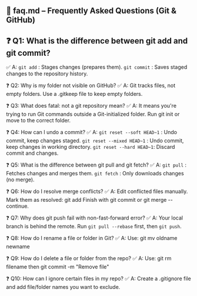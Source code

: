 ## 📘 faq.md – Frequently Asked Questions (Git & GitHub)

## ❓ Q1: What is the difference between git add and git commit?
✅ A:
`git add` : Stages changes (prepares them).
`git commit` : Saves staged changes to the repository history.

❓ Q2: Why is my folder not visible on GitHub?
✅ A: Git tracks files, not empty folders. Use a .gitkeep file to keep empty folders.

❓ Q3: What does fatal: not a git repository mean?
✅ A: It means you're trying to run Git commands outside a Git-initialized folder. Run git init or move to the correct folder.

❓ Q4: How can I undo a commit?
✅ A:
`git reset --soft HEAD~1` : Undo commit, keep changes staged.
`git reset --mixed HEAD~1` : Undo commit, keep changes in working directory.
`git reset --hard HEAD~1`: Discard commit and changes.

❓ Q5: What is the difference between git pull and git fetch?
✅ A:
`git pull` : Fetches changes and merges them.
`git fetch` : Only downloads changes (no merge).

❓ Q6: How do I resolve merge conflicts?
✅ A:
Edit conflicted files manually.
Mark them as resolved: git add <file>
Finish with git commit or git merge --continue.

❓ Q7: Why does git push fail with non-fast-forward error?
✅ A:
Your local branch is behind the remote. Run `git pull --rebase` first, then `git push`.

❓ Q8: How do I rename a file or folder in Git?
✅ A:
Use: git mv oldname newname

❓ Q9: How do I delete a file or folder from the repo?
✅ A:
Use: git rm filename then git commit -m "Remove file"

❓ Q10: How can I ignore certain files in my repo?
✅ A:
Create a .gitignore file and add file/folder names you want to exclude.

